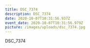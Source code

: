 ```yaml
---
title: DSC_7374
description: DSC_7374
date: 2020-10-07T10:31:56.937Z
event_date: 2020-10-07T10:31:56.979Z
picture: /images/uploads/dsc_7374.jpg
---
```

DSC_7374